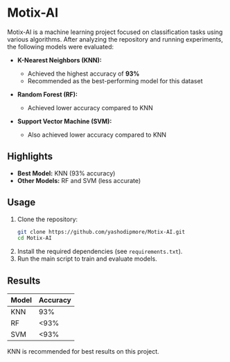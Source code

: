 # Motix-AI

Motix-AI is a machine learning project focused on classification tasks using various algorithms. After analyzing the repository and running experiments, the following models were evaluated:

- **K-Nearest Neighbors (KNN):**  
  - Achieved the highest accuracy of **93%**
  - Recommended as the best-performing model for this dataset

- **Random Forest (RF):**  
  - Achieved lower accuracy compared to KNN

- **Support Vector Machine (SVM):**  
  - Also achieved lower accuracy compared to KNN

## Highlights

- **Best Model:** KNN (93% accuracy)
- **Other Models:** RF and SVM (less accurate)

## Usage

1. Clone the repository:
   ```bash
   git clone https://github.com/yashodipmore/Motix-AI.git
   cd Motix-AI
   ```
2. Install the required dependencies (see `requirements.txt`).
3. Run the main script to train and evaluate models.

## Results

| Model | Accuracy |
|-------|----------|
| KNN   | 93%      |
| RF    | <93%     |
| SVM   | <93%     |

KNN is recommended for best results on this project.


